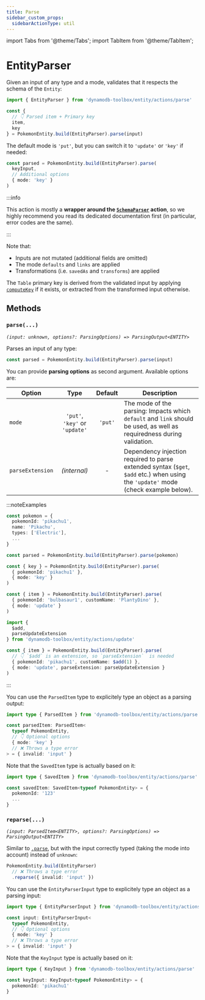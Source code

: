 ```yaml
---
title: Parse
sidebar_custom_props:
  sidebarActionType: util
---
```


import Tabs from '@theme/Tabs';
import TabItem from '@theme/TabItem';

# EntityParser

Given an input of any type and a mode, validates that it respects the schema of the `Entity`:

```ts
import { EntityParser } from 'dynamodb-toolbox/entity/actions/parse'

const {
  // 👇 Parsed item + Primary key
  item,
  key
} = PokemonEntity.build(EntityParser).parse(input)
```

The default mode is `'put'`, but you can switch it to `'update'` or `'key'` if needed:

```ts
const parsed = PokemonEntity.build(EntityParser).parse(
  keyInput,
  // Additional options
  { mode: 'key' }
)
```

:::info

This action is mostly a **wrapper around the [`SchemaParser`](../../../4-schemas/14-actions/1-parse.md) action**, so we highly recommend you read its dedicated documentation first (in particular, error codes are the same).

:::

Note that:

- Inputs are not mutated (additional fields are omitted)
- The mode `defaults` and `links` are applied
- Transformations (i.e. `savedAs` and `transforms`) are applied

The `Table` primary key is derived from the validated input by applying [`computeKey`](../../1-usage/index.md#computekey) if it exists, or extracted from the transformed input otherwise.

## Methods

### `parse(...)`

<p style={{ marginTop: '-15px' }}><i><code>(input: unknown, options?: ParsingOptions) => ParsingOutput&lt;ENTITY&gt;</code></i></p>

Parses an input of any type:

<!-- prettier-ignore -->
```ts
const parsed = PokemonEntity.build(EntityParser).parse(input)
```

You can provide **parsing options** as second argument. Available options are:

| Option           |              Type              | Default | Description                                                                                                                        |
| ---------------- | :----------------------------: | :-----: | ---------------------------------------------------------------------------------------------------------------------------------- |
| `mode`           | `'put'`, `'key'` or `'update'` | `'put'` | The mode of the parsing: Impacts which `default` and `link` should be used, as well as requiredness during validation.             |
| `parseExtension` |          _(internal)_          |    -    | Dependency injection required to parse extended syntax (`$get`, `$add` etc.) when using the `'update'` mode (check example below). |

:::noteExamples

<Tabs>
<TabItem value="put" label="Put">

<!-- prettier-ignore -->
```ts
const pokemon = {
  pokemonId: 'pikachu1',
  name: 'Pikachu',
  types: ['Electric'],
  ...
}

const parsed = PokemonEntity.build(EntityParser).parse(pokemon)
```

</TabItem>
<TabItem value="key" label="Key">

```ts
const { key } = PokemonEntity.build(EntityParser).parse(
  { pokemonId: 'pikachu1' },
  { mode: 'key' }
)
```

</TabItem>
<TabItem value="update" label="Update">

```ts
const { item } = PokemonEntity.build(EntityParser).parse(
  { pokemonId: 'bulbasaur1', customName: 'PlantyDino' },
  { mode: 'update' }
)
```

</TabItem>
<TabItem value="update-extended" label="Update (extended)">

```ts
import {
  $add,
  parseUpdateExtension
} from 'dynamodb-toolbox/entity/actions/update'

const { item } = PokemonEntity.build(EntityParser).parse(
  // 👇 `$add` is an extension, so `parseExtension`  is needed
  { pokemonId: 'pikachu1', customName: $add(1) },
  { mode: 'update', parseExtension: parseUpdateExtension }
)
```

</TabItem>
</Tabs>

:::

You can use the `ParsedItem` type to explicitely type an object as a parsing output:

```ts
import type { ParsedItem } from 'dynamodb-toolbox/entity/actions/parse'

const parsedItem: ParsedItem<
  typeof PokemonEntity,
  // 👇 Optional options
  { mode: 'key' }
  // ❌ Throws a type error
> = { invalid: 'input' }
```

Note that the `SavedItem` type is actually based on it:

```ts
import type { SavedItem } from 'dynamodb-toolbox/entity/actions/parse'

const savedItem: SavedItem<typeof PokemonEntity> = {
  pokemonId: '123'
  ...
}
```

### `reparse(...)`

<p style={{ marginTop: '-15px' }}><i><code>(input: ParsedItem&lt;ENTITY&gt;, options?: ParsingOptions) => ParsingOutput&lt;ENTITY&gt;</code></i></p>

Similar to [`.parse`](#parse), but with the input correctly typed (taking the mode into account) instead of `unknown`:

```ts
PokemonEntity.build(EntityParser)
  // ❌ Throws a type error
  .reparse({ invalid: 'input' })
```

You can use the `EntityParserInput` type to explicitely type an object as a parsing input:

```ts
import type { EntityParserInput } from 'dynamodb-toolbox/entity/actions/parse'

const input: EntityParserInput<
  typeof PokemonEntity,
  // 👇 Optional options
  { mode: 'key' }
  // ❌ Throws a type error
> = { invalid: 'input' }
```

Note that the `KeyInput` type is actually based on it:

```ts
import type { KeyInput } from 'dynamodb-toolbox/entity/actions/parse'

const keyInput: KeyInput<typeof PokemonEntity> = {
  pokemonId: 'pikachu1'
}
```
